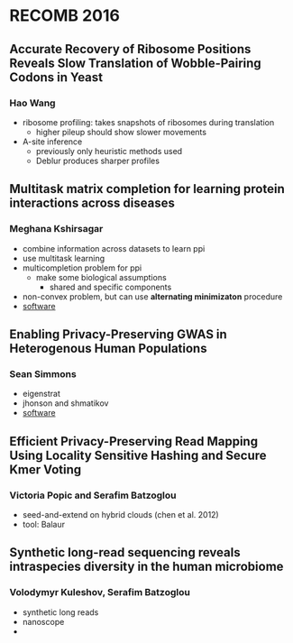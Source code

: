 # RECOMB 2016 #

## Accurate Recovery of Ribosome Positions Reveals Slow Translation of Wobble-Pairing Codons in Yeast ##
### Hao Wang ###

- ribosome profiling: takes snapshots of ribosomes during translation
    - higher pileup should show slower movements
- A-site inference
    - previously only heuristic methods used
    - Deblur produces sharper profiles

## Multitask matrix completion for learning protein interactions across diseases ##
### Meghana Kshirsagar ###

- combine information across datasets to learn ppi
- use multitask learning
- multicompletion problem for ppi
    - make some biological assumptions
        - shared and specific components
- non-convex problem, but can use __alternating minimizaton__ procedure
- [software](http://www.cs.cmu.edu/~mkshirsa/bsl_mtl)

## Enabling Privacy-Preserving GWAS in Heterogenous Human Populations ##
### Sean Simmons ###

- eigenstrat
- jhonson and shmatikov
- [software](https://github.com/seanken/PrivSTRAT)

## Efficient Privacy-Preserving Read Mapping Using Locality Sensitive Hashing and Secure Kmer Voting ##
### Victoria Popic and Serafim Batzoglou ###

- seed-and-extend on hybrid clouds (chen et al. 2012)
- tool: Balaur

## Synthetic long-read sequencing reveals intraspecies diversity in the human microbiome ##
### Volodymyr Kuleshov, Serafim Batzoglou ###

- synthetic long reads
- nanoscope
- 
